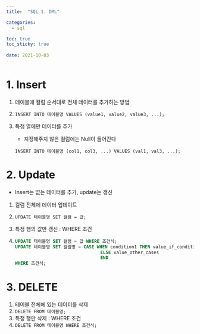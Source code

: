 ```yaml
---
title:  "SQL 1. DML"

categories:
  - sql

toc: true
toc_sticky: true
 
date: 2021-10-03
---
```



# 1. Insert

1.  테이블에 컬럼 순서대로 전체 데이터를 추가하는 방법  
2.  `INSERT INTO 테이블명 VALUES (value1, value2, value3, ...);`  
3.  특정 열에만 데이터를 추가  
    
    -   지정해주지 않은 컬럼에는 Null이 들어간다  
    
    ```
    INSERT INTO 테이블명 (col1, col3, ...) VALUES (val1, val3, ...);  
    ```
    

# 2. Update

-   Insert는 없는 데이터를 추가, update는 갱신

1.  컬럼 전체에 데이터 업데이트
2.  `UPDATE 테이블명 SET 컬럼 = 값;`
3.  특정 행의 값만 갱신 : WHERE 조건

4.  ```sql
    UPDATE 테이블명 SET 컬럼 = 값 WHERE 조건식;
    UPDATE 테이블명 SET 컬럼명 = CASE WHEN condition1 THEN value_if_condition1_true 
                                    ELSE value_other_cases 
                                    END
    WHERE 조건식;
    ```

# 3. DELETE

1.  테이블 전체에 있는 데이터를 삭제
2.  `DELETE FROM 테이블명;`
3.  특정 행만 삭제 : WHERE 조건
4.  `DELETE FROM 테이블명 WHERE 조건식;`

